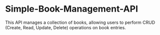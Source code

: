 # Simple-Book-Management-API
This API manages a collection of books, allowing users to perform CRUD (Create, Read, Update, Delete) operations on book entries.

